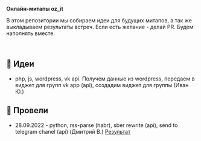 **Онлайн-митапы oz_it**

В этом репозитории мы собираем идеи для будущих митапов, а так же выкладываем результаты встреч. 
Если есть желание - делай PR. Будем наполнять вместе.

<br/>

## 🤷 Идеи
- php, js, wordpress, vk api. Получем данные из wordpress, передаем в виджет для групп vk app (api), создадим виджет для группы (Иван Ю.)

## 💪 Провели
- 28.09.2022 - python, rss-parse (habr), sber rewrite (api), send to telegram chanel (api) (Дмитрий В.) [Результат](https://github.com/oz-it-team/meetups/blob/main/resultrs/28.09.2022/main.py)
